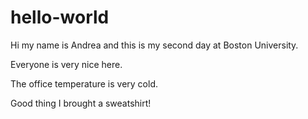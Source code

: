 # hello-world

Hi my name is Andrea and this is my second day at Boston University.

Everyone is very nice here.

The office temperature is very cold.

Good thing I brought a sweatshirt!

